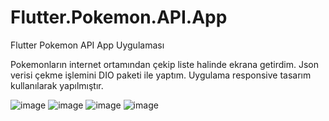 # Flutter.Pokemon.API.App
 
Flutter Pokemon API App Uygulaması 

Pokemonların internet ortamından çekip liste halinde ekrana getirdim. Json verisi çekme işlemini DIO paketi ile yaptım. Uygulama responsive tasarım kullanılarak yapılmıştır. 

![image](https://user-images.githubusercontent.com/18530589/155517726-ee2cbf91-b65a-4681-b97d-2231907bb0d3.png)
![image](https://user-images.githubusercontent.com/18530589/155517802-099554de-74b5-4bc2-8c17-2be122d9d1d3.png)
![image](https://user-images.githubusercontent.com/18530589/155517814-9684f642-fa24-40e9-9c44-308f8a41d58e.png)
![image](https://user-images.githubusercontent.com/18530589/155517824-ce546a74-fb1d-490c-b10f-f5a789014c04.png)

